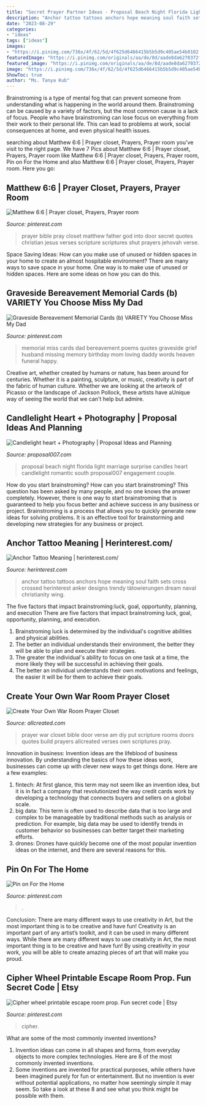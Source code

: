 ```yaml
---
title: "Secret Prayer Partner Ideas - Proposal Beach Night Florida Light Marriage Surprise Candles Heart Candlelight Romantic South Proposal007 Engagement Couple"
description: "Anchor tattoo tattoos anchors hope meaning soul faith sets cross crossed herinterest anker designs trendy tätowierungen dream naval christianity wing"
date: "2023-08-29"
categories:
- "ideas"
tags: ["ideas"]
images:
- "https://i.pinimg.com/736x/4f/62/5d/4f625d6466415b5b5d9c405ae54b0102.jpg"
featuredImage: "https://i.pinimg.com/originals/aa/de/8d/aade8da6270372fdfcfe523df569c203.jpg"
featured_image: "https://i.pinimg.com/originals/aa/de/8d/aade8da6270372fdfcfe523df569c203.jpg"
image: "https://i.pinimg.com/736x/4f/62/5d/4f625d6466415b5b5d9c405ae54b0102.jpg"
ShowToc: true
author: "Ms. Tanya Kub"
---
```



Brainstroming is a type of mental fog that can prevent someone from understanding what is happening in the world around them. Brainstroming can be caused by a variety of factors, but the most common cause is a lack of focus. People who have brainstroming can lose focus on everything from their work to their personal life. This can lead to problems at work, social consequences at home, and even physical health issues.

	

		
searching about Matthew 6:6 | Prayer closet, Prayers, Prayer room you've visit to the right page. We have 7 Pics about Matthew 6:6 | Prayer closet, Prayers, Prayer room like Matthew 6:6 | Prayer closet, Prayers, Prayer room, Pin on For the Home and also Matthew 6:6 | Prayer closet, Prayers, Prayer room. Here you go:
		
    
## Matthew 6:6 | Prayer Closet, Prayers, Prayer Room

<img loading=lazy src="https://i.pinimg.com/originals/7e/cd/39/7ecd39c24d6db453d6bf6a30d4cd26c2.jpg" onerror="this.onerror=null;this.src='https://tse4.mm.bing.net/th?id=OIP._zrtJ9fHCdE27wqEa6uh9gHaPV&amp;pid=15.1';" alt="Matthew 6:6 | Prayer closet, Prayers, Prayer room">

_Source: pinterest.com_

>prayer bible pray closet matthew father god into door secret quotes christian jesus verses scripture scriptures shut prayers jehovah verse. 

	

Space Saving Ideas: How can you make use of unused or hidden spaces in your home to create an almost hospitable environment?
There are many ways to save space in your home. One way is to make use of unused or hidden spaces. Here are some ideas on how you can do this.

    
## Graveside Bereavement Memorial Cards (b) VARIETY You Choose Miss My Dad

<img loading=lazy src="https://i.pinimg.com/736x/bd/1a/96/bd1a966fdabdc6007dc289c2440c0d0a.jpg" onerror="this.onerror=null;this.src='https://tse2.mm.bing.net/th?id=OIP._H5om2sBeaUrj8KDGFa6NwAAAA&amp;pid=15.1';" alt="Graveside Bereavement Memorial Cards (b) VARIETY You Choose Miss My Dad">

_Source: pinterest.com_

>memorial miss cards dad bereavement poems quotes graveside grief husband missing memory birthday mom loving daddy words heaven funeral happy. 

	

Creative art, whether created by humans or nature, has been around for centuries. Whether it is a painting, sculpture, or music, creativity is part of the fabric of human culture. Whether we are looking at the artwork of Picasso or the landscape of Jackson Pollock, these artists have aUnique way of seeing the world that we can't help but admire.

    
## Candlelight Heart + Photography | Proposal Ideas And Planning

<img loading=lazy src="https://proposal007.com/wp-content/uploads/2017/07/DSC00108.jpg" onerror="this.onerror=null;this.src='https://tse2.mm.bing.net/th?id=OIP.wQXQygOzVrqf60SPPg77pQHaE8&amp;pid=15.1';" alt="Candlelight heart + Photography | Proposal Ideas and Planning">

_Source: proposal007.com_

>proposal beach night florida light marriage surprise candles heart candlelight romantic south proposal007 engagement couple. 

	

How do you start brainstroming?
How can you start brainstroming? This question has been asked by many people, and no one knows the answer completely. However, there is one way to start brainstroming that is guaranteed to help you focus better and achieve success in any business or project. Brainstroming is a process that allows you to quickly generate new ideas for solving problems. It is an effective tool for brainstorming and developing new strategies for any business or project.

    
## Anchor Tattoo Meaning | Herinterest.com/

<img loading=lazy src="https://www.herinterest.com/wp-content/uploads/2016/11/anchor-3.jpg" onerror="this.onerror=null;this.src='https://tse2.mm.bing.net/th?id=OIP._Oq2fclOcz-lPg69DpgMIQHaJ6&amp;pid=15.1';" alt="Anchor Tattoo Meaning | herinterest.com/">

_Source: herinterest.com_

>anchor tattoo tattoos anchors hope meaning soul faith sets cross crossed herinterest anker designs trendy tätowierungen dream naval christianity wing. 

	

The five factors that impact brainstroming:luck, goal, opportunity, planning, and execution
There are five factors that impact brainstroming luck, goal, opportunity, planning, and execution. 
1. Brainstroming luck is determined by the individual's cognitive abilities and physical abilities. 
2. The better an individual understands their environment, the better they will be able to plan and execute their strategies. 
3. The greater the individual's ability to focus on one task at a time, the more likely they will be successful in achieving their goals. 
4. The better an individual understands their own motivations and feelings, the easier it will be for them to achieve their goals. 

    
## Create Your Own War Room Prayer Closet

<img loading=lazy src="https://www.allcreated.com/wp-content/uploads/2015/08/Screen-Shot-2015-08-31-at-2.45.20-PM.png" onerror="this.onerror=null;this.src='https://tse3.mm.bing.net/th?id=OIP.j1sNTD9cJNiIHDrurO20jQAAAA&amp;pid=15.1';" alt="Create Your Own War Room Prayer Closet">

_Source: allcreated.com_

>prayer war closet bible door verse am diy put scripture rooms doors quotes build prayers allcreated verses own scriptures pray. 

	

Innovation in business:
Invention ideas are the lifeblood of business innovation. By understanding the basics of how these ideas work, businesses can come up with clever new ways to get things done. Here are a few examples: 
1. fintech: At first glance, this term may not seem like an invention idea, but it is in fact a company that revolutionized the way credit cards work by developing a technology that connects buyers and sellers on a global scale.
2. big data: This term is often used to describe data that is too large and complex to be manageable by traditional methods such as analysis or prediction. For example, big data may be used to identify trends in customer behavior so businesses can better target their marketing efforts. 
3. drones: Drones have quickly become one of the most popular invention ideas on the internet, and there are several reasons for this.

    
## Pin On For The Home

<img loading=lazy src="https://i.pinimg.com/originals/aa/de/8d/aade8da6270372fdfcfe523df569c203.jpg" onerror="this.onerror=null;this.src='https://tse4.mm.bing.net/th?id=OIP.VZ88tr4tjTLBp_7AP7lhRQHaJ4&amp;pid=15.1';" alt="Pin on For the Home">

_Source: pinterest.com_

>. 

	

Conclusion: There are many different ways to use creativity in Art, but the most important thing is to be creative and have fun!
Creativity is an important part of any artist’s toolkit, and it can be used in many different ways. While there are many different ways to use creativity in Art, the most important thing is to be creative and have fun! By using creativity in your work, you will be able to create amazing pieces of art that will make you proud.

    
## Cipher Wheel Printable Escape Room Prop. Fun Secret Code | Etsy

<img loading=lazy src="https://i.pinimg.com/736x/4f/62/5d/4f625d6466415b5b5d9c405ae54b0102.jpg" onerror="this.onerror=null;this.src='https://tse4.mm.bing.net/th?id=OIP.pmDkNQSt8kzldptjMp_7yQHaF7&amp;pid=15.1';" alt="Cipher wheel printable escape room prop. Fun secret code | Etsy">

_Source: pinterest.com_

>cipher. 

	

What are some of the most commonly invented inventions?
1. Invention ideas can come in all shapes and forms, from everyday objects to more complex technologies. Here are 8 of the most commonly invented inventions.
2. Some inventions are invented for practical purposes, while others have been imagined purely for fun or entertainment. But no invention is ever without potential applications, no matter how seemingly simple it may seem. So take a look at these 8 and see what you think might be possible with them.

